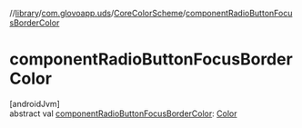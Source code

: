 //[library](../../../index.md)/[com.glovoapp.uds](../index.md)/[CoreColorScheme](index.md)/[componentRadioButtonFocusBorderColor](component-radio-button-focus-border-color.md)

# componentRadioButtonFocusBorderColor

[androidJvm]\
abstract val [componentRadioButtonFocusBorderColor](component-radio-button-focus-border-color.md): [Color](https://developer.android.com/reference/kotlin/androidx/compose/ui/graphics/Color.html)
